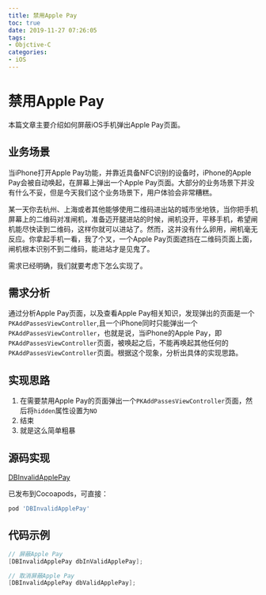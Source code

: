 ```yaml
---
title: 禁用Apple Pay
toc: true
date: 2019-11-27 07:26:05
tags:
- Objctive-C
categories:
- iOS
---
```


# 禁用Apple Pay

本篇文章主要介绍如何屏蔽iOS手机弹出Apple Pay页面。

## 业务场景

当iPhone打开Apple Pay功能，并靠近具备NFC识别的设备时，iPhone的Apple Pay会被自动唤起，在屏幕上弹出一个Apple Pay页面。大部分的业务场景下并没有什么不妥，但是今天我们这个业务场景下，用户体验会非常糟糕。

某一天你去杭州、上海或者其他能够使用二维码进出站的城市坐地铁，当你把手机屏幕上的二维码对准闸机，准备迈开腿进站的时候，闸机没开，平移手机，希望闸机能尽快读到二维码，这样你就可以进站了。然而，这并没有什么卵用，闸机毫无反应。你拿起手机一看，我了个叉，一个Apple Pay页面遮挡在二维码页面上面，闸机根本识别不到二维码，能进站才是见鬼了。

需求已经明确，我们就要考虑下怎么实现了。

## 需求分析

通过分析Apple Pay页面，以及查看Apple Pay相关知识，发现弹出的页面是一个`PKAddPassesViewController`,且一个iPhone同时只能弹出一个`PKAddPassesViewController`，也就是说，当iPhone的Apple Pay，即`PKAddPassesViewController`页面，被唤起之后，不能再唤起其他任何的`PKAddPassesViewController`页面。根据这个现象，分析出具体的实现思路。

## 实现思路

1. 在需要禁用Apple Pay的页面弹出一个`PKAddPassesViewController`页面，然后将`hidden`属性设置为`NO`
2. 结束
3. 就是这么简单粗暴

## 源码实现

[DBInvalidApplePay](https://github.com/xujiebing/DBInvalidApplePay)

已发布到Cocoapods，可直接：

```ruby
pod 'DBInvalidApplePay'
```

## 代码示例

```objective-c
// 屏蔽Apple Pay
[DBInvalidApplePay dbInValidApplePay];

// 取消屏蔽Apple Pay
[DBInvalidApplePay dbValidApplePay];
```